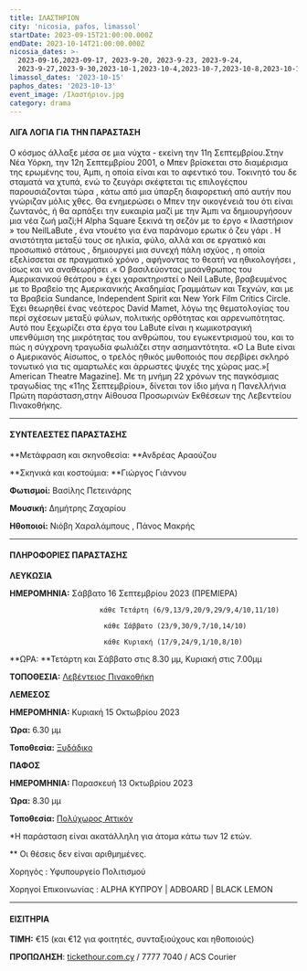 ```yaml
---
title: ΙΛΑΣΤΗΡΙΟΝ
city: 'nicosia, pafos, limassol'
startDate: 2023-09-15T21:00:00.000Z
endDate: 2023-10-14T21:00:00.000Z
nicosia_dates: >-
  2023-09-16,2023-09-17, 2023-9-20, 2023-9-23, 2023-9-24,
  2023-9-27,2023-9-30,2023-10-1,2023-10-4,2023-10-7,2023-10-8,2023-10-11,2023-10-14
limassol_dates: '2023-10-15'
paphos_dates: '2023-10-13'
event_image: /Ιλαστήριον.jpg
category: drama
---
```


#### ΛΙΓΑ ΛΟΓΙΑ ΓΙΑ ΤΗΝ ΠΑΡΑΣΤΑΣΗ

Ο κόσμος άλλαξε μέσα σε μια νύχτα - εκείνη την 11η Σεπτεμβρίου.Στην Νέα Υόρκη,	την 12η Σεπτεμβρίου	2001, ο Μπεν βρίσκεται	στο διαμέρισμα της ερωμένης του, Άμπι, η οποία είναι και το αφεντικό του. Τοκινητό του δε σταματά να χτυπά, ενώ το ζευγάρι σκέφτεται τις επιλογέςπου παρουσιάζονται	τώρα , κάτω από μια ύπαρξη διαφορετική από αυτήν που γνώριζαν μόλις χθες. Θα ενημερώσει ο Μπεν την οικογένειά του ότι είναι ζωντανός,	ή θα αρπάξει	την ευκαιρία	μαζί με την Άμπι να δημιουργήσουν μια νέα ζωή μαζί;H Alpha Square	ξεκινά τη σεζόν με το έργο « Ιλαστήριον	» του NeilLaBute , ένα ντουέτο	για ένα	παράνομο ερωτικ	ό ζευ γάρι . Η ανιστότητα μεταξύ	τους σε ηλικία,	φύλο, αλλά και σε εργατικό	και προσωπικό στάτους	, δημιουργεί	μια συνεχή	πάλη ισχύος , η οποία εξελίσσεται	σε πραγματικό χρόνο	, αφήνοντας το θεατή να ηθικολογήσει	, ίσως και να αναθεωρήσει	.« Ο βασιλεύοντας	μισάνθρωπος	του Αμερικανικού	θεάτρου	» έχει χαρακτηριστεί	ο Neil LaBute,	βραβευμένος	με το Βραβείο	της Αμερικανικής	Ακαδημίας	Γραμμάτων	και Τεχνών,	και με τα Βραβεία Sundance,	Independent	Spirit και New York Film Critics Circle. Έχει θεωρηθεί ένας νεότερος David Mamet, λόγω της θεματολογίας του περί σχέσεων μεταξύ φύλων, πολιτικής ορθότητας και αρρενωπότητας. Αυτό που ξεχωρίζει στα έργα του LaBute είναι η	κωμικοτραγική	υπενθύμιση της μικρότητας του ανθρώπου, του εγωκεντρισμού του, και	το πώς η σύγχρονη τραγωδία φωλιάζει στην ασημαντότητα.	«Ο La Bute είναι ο Αμερικανός Αίσωπος, ο τρελός ηθικός μυθοποιός που σερβίρει σκληρό τονωτικό	για τις αμαρτωλές	και άρρωστες	ψυχές της χώρας	μας.»\[ American	Theatre	Magazine]. Με τη μνήμη	22 χρόνων	της παγκόσμιας	τραγωδίας	της «11ης Σεπτεμβρίου», δίνεται τον ίδιο μήνα η Πανελλήνια Πρώτη παράσταση,στην Αίθουσα	Προσωρινών	Εκθέσεων	της Λεβεντείου	Πινακοθήκης.

***

#### ΣΥΝΤΕΛΕΣΤΕΣ ΠΑΡΑΣΤΑΣΗΣ

**Μετάφραση και σκηνοθεσία: **Ανδρέας Αραούζου

**Σκηνικά και κοστούμια: **Γιώργος Γιάννου

**Φωτισμοί:** Βασίλης Πετεινάρης

**Μουσική:** Δημήτρης Ζαχαρίου

**Ηθοποιοί:** Νιόβη Χαραλάμπους , Πάνος Μακρής

***

#### ΠΛΗΡΟΦΟΡΙΕΣ ΠΑΡΑΣΤΑΣΗΣ

**ΛΕΥΚΩΣΙΑ**

**ΗΜΕΡΟΜΗΝΙΑ:** Σάββατο 16 Σεπτεμβρίου 2023 (ΠΡΕΜΙΕΡΑ)

                          κάθε Τετάρτη (6/9,13/9,20/9,29/9,4/10,11/10)

                           κάθε Σάββατο (23/9,30/9,7/10,14/10)

                           κάθε Κυριακή (17/9,24/9,1/10,8/10)

**ΩΡΑ: **Τετάρτη και Σάββατο στις 8.30 μμ, Κυριακή στις 7.00μμ

**ΤΟΠΟΘΕΣΙΑ:** [Λεβέντειος Πινακοθήκη](https://www.google.com/maps/place/A.+G.+Leventis+Gallery/@35.1693794,33.3557334,17z/data=!3m1!4b1!4m6!3m5!1s0x14de1750c7736f87:0x20e4977b50ce11ac!8m2!3d35.169375!4d33.3583083!16s%2Fm%2F0105r3kh?entry=ttu)

**ΛΕΜΕΣΟΣ**

**ΗΜΕΡΟΜΗΝΙΑ:** Κυριακή 15 Οκτωβρίου 2023

**Ώρα:** 6.30 μμ

**Τοποθεσία:** [Ξυδάδικο](https://www.google.com/maps/place/Vinegar+Factory+%7C+%CE%9E%CF%85%CE%B4%CE%AC%CE%B4%CE%B9%CE%BA%CE%BF/@34.6732254,33.0435836,15z/data=!4m6!3m5!1s0x14e73302e71e32e5:0x8b9d9b1e08087b59!8m2!3d34.6732254!4d33.0435836!16s%2Fg%2F11gd39kgbx?entry=ttu)

**ΠΑΦΟΣ**

**ΗΜΕΡΟΜΗΝΙΑ:** Παρασκευή 13 Οκτωβρίου 2023

**Ώρα:** 8.30 μμ

**Τοποθεσία:** [Πολύχωρος Αττικόν](https://www.google.com/maps/place/Attikon+Multicultural+Space/@34.7765988,32.4175228,17z/data=!3m1!4b1!4m6!3m5!1s0x14e706f4e02d643b:0x4a7ebdc27b1f7cd!8m2!3d34.7765945!4d32.4223937!16s%2Fg%2F11g6975djv?entry=ttu)

\*Η παράσταση είναι ακατάλληλη για άτομα κάτω των 12 ετών.

\*\* Οι θέσεις δεν είναι αριθμημένες.

Χορηγός :	Υφυπουργείο Πολιτισμού

Χορηγοί Επικοινωνίας	: ALPHA ΚΥΠΡΟΥ | ADBOARD	| BLACK LEMON

***

#### ΕΙΣΙΤΗΡΙΑ

**ΤΙΜΗ:** €15 (και €12 για φοιτητές, συνταξιούχους και ηθοποιούς)

**ΠΡΟΠΩΛΗΣΗ**: [tickethour.com.cy](https://shop.tickethour.com/showEventInformation.html?idEvent=4338) / 7777 7040 /	ACS Courier
